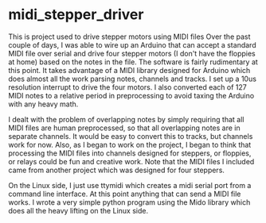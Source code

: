 # midi_stepper_driver
This is project used to drive stepper motors using MIDI files
Over the past couple of days, I was able to wire up an Arduino that can accept a standard MIDI file over serial and drive four stepper motors (I don't have the floppies at home) based on the notes in the file. The software is fairly rudimentary at this point. It takes advantage of a MIDI library designed for Arduino which does almost all the work parsing notes, channels and tracks. I set up a 10us resolution interrupt to drive the four motors. I also converted each of 127 MIDI notes to a relative period in preprocessing to avoid taxing the Arduino with any heavy math. 

I dealt with the problem of overlapping notes by simply requiring that all MIDI files are human preprocessed, so that all overlapping notes are in separate channels. It would be easy to convert this to tracks, but channels work for now. Also, as I began to work on the project, I began to think that processing the MIDI files into channels designed for steppers, or floppies, or relays could be fun and creative work. Note that the MIDI files I included came from another project which was designed for four steppers.

On the Linux side, I just use ttymidi which creates a midi serial port from a command line interface. At this point anything that can send a MIDI file works. I wrote a very simple python program using the Mido library which does all the heavy lifting on the Linux side. 
